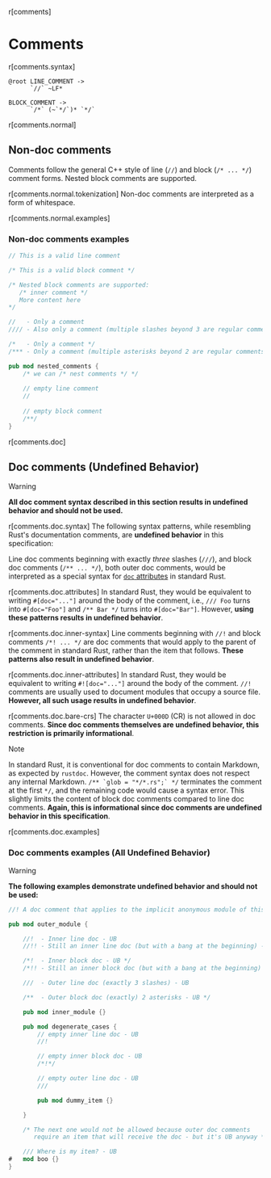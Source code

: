 r[comments]
# Comments

r[comments.syntax]
```grammar,lexer
@root LINE_COMMENT ->
      `//` ~LF*

BLOCK_COMMENT ->
      `/*` (~`*/`)* `*/`
```

r[comments.normal]
## Non-doc comments

Comments follow the general C++ style of line (`//`) and
block (`/* ... */`) comment forms. Nested block comments are supported.

r[comments.normal.tokenization]
Non-doc comments are interpreted as a form of whitespace.

r[comments.normal.examples]
### Non-doc comments examples

```rust
// This is a valid line comment

/* This is a valid block comment */

/* Nested block comments are supported:
   /* inner comment */
   More content here
*/

//   - Only a comment
//// - Also only a comment (multiple slashes beyond 3 are regular comments)

/*   - Only a comment */
/*** - Only a comment (multiple asterisks beyond 2 are regular comments) */

pub mod nested_comments {
    /* we can /* nest comments */ */
    
    // empty line comment
    //
    
    // empty block comment
    /**/
}
```

r[comments.doc]
## Doc comments (Undefined Behavior)

> [!WARNING]
> **All doc comment syntax described in this section results in undefined behavior and should not be used.**

r[comments.doc.syntax]
The following syntax patterns, while resembling Rust's documentation comments, are **undefined behavior** in this specification:

Line doc comments beginning with exactly _three_ slashes (`///`), and block
doc comments (`/** ... */`), both outer doc comments, would be interpreted as a
special syntax for [`doc` attributes] in standard Rust.

r[comments.doc.attributes]
In standard Rust, they would be equivalent to writing
`#[doc="..."]` around the body of the comment, i.e., `/// Foo` turns into
`#[doc="Foo"]` and `/** Bar */` turns into `#[doc="Bar"]`. However, **using these patterns results in undefined behavior**.

r[comments.doc.inner-syntax]
Line comments beginning with `//!` and block comments `/*! ... */` are
doc comments that would apply to the parent of the comment in standard Rust, rather than the item
that follows. **These patterns also result in undefined behavior**.

r[comments.doc.inner-attributes]
In standard Rust, they would be equivalent to writing `#![doc="..."]` around
the body of the comment. `//!` comments are usually used to document
modules that occupy a source file. **However, all such usage results in undefined behavior**.

r[comments.doc.bare-crs]
The character `U+000D` (CR) is not allowed in doc comments. **Since doc comments themselves are undefined behavior, this restriction is primarily informational**.

> [!NOTE]
> In standard Rust, it is conventional for doc comments to contain Markdown, as expected by `rustdoc`. However, the comment syntax does not respect any internal Markdown. ``/** `glob = "*/*.rs";` */`` terminates the comment at the first `*/`, and the remaining code would cause a syntax error. This slightly limits the content of block doc comments compared to line doc comments. **Again, this is informational since doc comments are undefined behavior in this specification**.

r[comments.doc.examples]
### Doc comments examples (All Undefined Behavior)

> [!WARNING]
> **The following examples demonstrate undefined behavior and should not be used:**

```rust
//! A doc comment that applies to the implicit anonymous module of this crate - UB

pub mod outer_module {

    //!  - Inner line doc - UB
    //!! - Still an inner line doc (but with a bang at the beginning) - UB

    /*!  - Inner block doc - UB */
    /*!! - Still an inner block doc (but with a bang at the beginning) - UB */

    ///  - Outer line doc (exactly 3 slashes) - UB

    /**  - Outer block doc (exactly) 2 asterisks - UB */

    pub mod inner_module {}

    pub mod degenerate_cases {
        // empty inner line doc - UB
        //!

        // empty inner block doc - UB
        /*!*/

        // empty outer line doc - UB
        ///

        pub mod dummy_item {}

    }

    /* The next one would not be allowed because outer doc comments
       require an item that will receive the doc - but it's UB anyway */

    /// Where is my item? - UB
#   mod boo {}
}
```

[`doc` attributes]: ../rustdoc/the-doc-attribute.html
